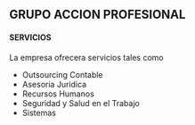 ## GRUPO ACCION PROFESIONAL

#### SERVICIOS

La empresa ofrecera servicios tales como

- Outsourcing Contable
- Asesoria Juridica
- Recursos Humanos
- Seguridad y Salud en el Trabajo
- Sistemas